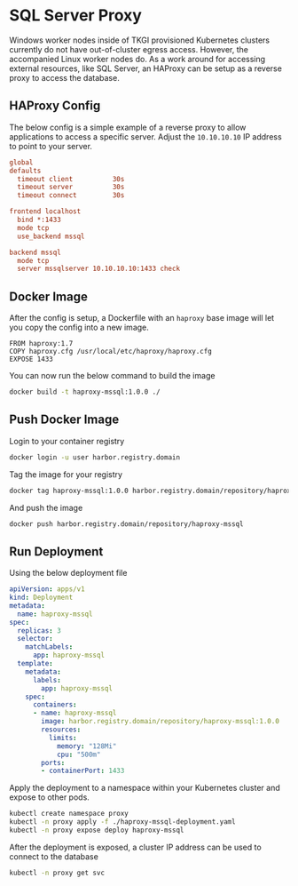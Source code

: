 # SQL Server Proxy
Windows worker nodes inside of TKGI provisioned Kubernetes clusters currently do not have out-of-cluster egress access. However, the accompanied Linux worker nodes do. As a work around for accessing external resources, like SQL Server, an HAProxy can be setup as a reverse proxy to access the database.

## HAProxy Config
The below config is a simple example of a reverse proxy to allow applications to access a specific server. Adjust the `10.10.10.10` IP address to point to your server.

``` cfg
global
defaults
  timeout client          30s
  timeout server          30s
  timeout connect         30s

frontend localhost
  bind *:1433
  mode tcp
  use_backend mssql

backend mssql
  mode tcp
  server mssqlserver 10.10.10.10:1433 check

```

## Docker Image
After the config is setup, a Dockerfile with an `haproxy` base image will let you copy the config into a new image.

```docker
FROM haproxy:1.7
COPY haproxy.cfg /usr/local/etc/haproxy/haproxy.cfg
EXPOSE 1433

```

You can now run the below command to build the image

```bash
docker build -t haproxy-mssql:1.0.0 ./
```

## Push Docker Image
Login to your container registry
```bash
docker login -u user harbor.registry.domain
```

Tag the image for your registry
```bash
docker tag haproxy-mssql:1.0.0 harbor.registry.domain/repository/haproxy-mssql:1.0.0
```

And push the image
```bash
docker push harbor.registry.domain/repository/haproxy-mssql
```

## Run Deployment
Using the below deployment file
```yaml
apiVersion: apps/v1
kind: Deployment
metadata:
  name: haproxy-mssql
spec:
  replicas: 3
  selector:
    matchLabels:
      app: haproxy-mssql
  template:
    metadata:
      labels:
        app: haproxy-mssql
    spec:
      containers:
      - name: haproxy-mssql
        image: harbor.registry.domain/repository/haproxy-mssql:1.0.0
        resources:
          limits:
            memory: "128Mi"
            cpu: "500m"
        ports:
        - containerPort: 1433

```

Apply the deployment to a namespace within your Kubernetes cluster and expose to other pods.
```bash
kubectl create namespace proxy
kubectl -n proxy apply -f ./haproxy-mssql-deployment.yaml
kubectl -n proxy expose deploy haproxy-mssql
```

After the deployment is exposed, a cluster IP address can be used to connect to the database
```bash
kubectl -n proxy get svc
```
